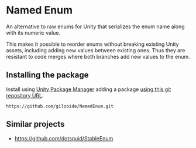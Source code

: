# Named Enum
An alternative to raw enums for Unity that serializes the enum name along with
its numeric value.

This makes it possible to reorder enums without breaking existing Unity assets,
including adding new values between existing ones.
Thus they are resistant to code merges where both branches add new values to
the enum.


## Installing the package
Install using [Unity Package Manager](https://docs.unity3d.com/Manual/Packages.html)
adding a package [using this git repository URL](https://docs.unity3d.com/Manual/upm-ui-giturl.html):

    https://github.com/gilzoide/NamedEnum.git


## Similar projects
- https://github.com/dotsquid/StableEnum
